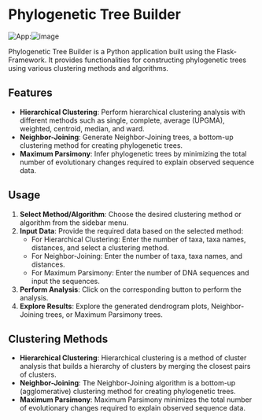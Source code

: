 # Phylogenetic Tree Builder

<img src="blob:chrome-untrusted://media-app/6db8db0f-d392-44ea-91de-648f7139e05b" alt="App:"/>![image](https://github.com/user-attachments/assets/0d78be74-31cb-46ab-addc-22efb427a027)



Phylogenetic Tree Builder is a Python application built using the Flask-Framework. It provides functionalities for constructing phylogenetic trees using various clustering methods and algorithms.

## Features

- **Hierarchical Clustering**: Perform hierarchical clustering analysis with different methods such as single, complete, average (UPGMA), weighted, centroid, median, and ward.
- **Neighbor-Joining**: Generate Neighbor-Joining trees, a bottom-up clustering method for creating phylogenetic trees.
- **Maximum Parsimony**: Infer phylogenetic trees by minimizing the total number of evolutionary changes required to explain observed sequence data.

## Usage

1. **Select Method/Algorithm**: Choose the desired clustering method or algorithm from the sidebar menu.
2. **Input Data**: Provide the required data based on the selected method:
   - For Hierarchical Clustering: Enter the number of taxa, taxa names, distances, and select a clustering method.
   - For Neighbor-Joining: Enter the number of taxa, taxa names, and distances.
   - For Maximum Parsimony: Enter the number of DNA sequences and input the sequences.
3. **Perform Analysis**: Click on the corresponding button to perform the analysis.
4. **Explore Results**: Explore the generated dendrogram plots, Neighbor-Joining trees, or Maximum Parsimony trees.

## Clustering Methods

- **Hierarchical Clustering**: Hierarchical clustering is a method of cluster analysis that builds a hierarchy of clusters by merging the closest pairs of clusters.
- **Neighbor-Joining**: The Neighbor-Joining algorithm is a bottom-up (agglomerative) clustering method for creating phylogenetic trees.
- **Maximum Parsimony**: Maximum Parsimony minimizes the total number of evolutionary changes required to explain observed sequence data.

